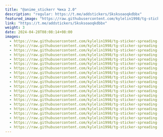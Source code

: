 ```yaml
---
title: "@anime_stickerr Чика 2.0"
description: "regular: https://t.me/addstickers/Sksksoaoqkdbbx"
featured_image: "https://raw.githubusercontent.com/kylelin1998/tg-sticker-spreading-worldwide-images/main/img/f1063dde-b985-4cd2-88ea-e2b7d9d8da96.jpg"
link: "https://t.me/addstickers/Sksksoaoqkdbbx"
weight: 3
date: 2024-04-28T08:08:14+08:00
images:
  - https://raw.githubusercontent.com/kylelin1998/tg-sticker-spreading-worldwide-images/main/img/f1063dde-b985-4cd2-88ea-e2b7d9d8da96.jpg
  - https://raw.githubusercontent.com/kylelin1998/tg-sticker-spreading-worldwide-images/main/img/50080dd5-ce46-4163-819a-d31542395380.jpg
  - https://raw.githubusercontent.com/kylelin1998/tg-sticker-spreading-worldwide-images/main/img/2a00de2a-1343-40e8-a2f6-3e06b1d7d51f.jpg
  - https://raw.githubusercontent.com/kylelin1998/tg-sticker-spreading-worldwide-images/main/img/67072217-fada-4ad4-9229-d940ff6ed708.jpg
  - https://raw.githubusercontent.com/kylelin1998/tg-sticker-spreading-worldwide-images/main/img/2d44f7fd-0380-48f5-99c6-68b5a6c44e9c.jpg
  - https://raw.githubusercontent.com/kylelin1998/tg-sticker-spreading-worldwide-images/main/img/ff508abc-a5df-4349-933d-7deccea33ad8.jpg
  - https://raw.githubusercontent.com/kylelin1998/tg-sticker-spreading-worldwide-images/main/img/0aed4cd8-cf72-42d9-bd05-e4f49c0ebda1.jpg
  - https://raw.githubusercontent.com/kylelin1998/tg-sticker-spreading-worldwide-images/main/img/c3e1a6b0-d734-42d5-9ada-2a1dbfc92ad4.jpg
  - https://raw.githubusercontent.com/kylelin1998/tg-sticker-spreading-worldwide-images/main/img/c442ab68-8151-4ff5-805f-07f52adfc560.jpg
  - https://raw.githubusercontent.com/kylelin1998/tg-sticker-spreading-worldwide-images/main/img/81450b57-cf7c-4374-b401-0559341424cc.jpg
  - https://raw.githubusercontent.com/kylelin1998/tg-sticker-spreading-worldwide-images/main/img/cc25c469-a8e3-4d24-a188-577de3e64871.jpg
  - https://raw.githubusercontent.com/kylelin1998/tg-sticker-spreading-worldwide-images/main/img/f80342d2-c087-4d62-bb26-8f14932955c1.jpg
  - https://raw.githubusercontent.com/kylelin1998/tg-sticker-spreading-worldwide-images/main/img/baab421a-96d1-4463-8b4f-83d9528b4f12.jpg
  - https://raw.githubusercontent.com/kylelin1998/tg-sticker-spreading-worldwide-images/main/img/e1e83f82-d829-48d3-8bca-2d3340e212b2.jpg
  - https://raw.githubusercontent.com/kylelin1998/tg-sticker-spreading-worldwide-images/main/img/b0f222bb-fdfe-41f2-b7d0-be8c705ae9a0.jpg
  - https://raw.githubusercontent.com/kylelin1998/tg-sticker-spreading-worldwide-images/main/img/3aeac3d5-d299-421d-88a2-dc7450a69b2a.jpg
  - https://raw.githubusercontent.com/kylelin1998/tg-sticker-spreading-worldwide-images/main/img/ece0474a-24dd-4b0f-bc5b-6e65faac2ccd.jpg
  - https://raw.githubusercontent.com/kylelin1998/tg-sticker-spreading-worldwide-images/main/img/767c0a5b-25dd-4dbe-bc66-93f942f6d101.jpg
  - https://raw.githubusercontent.com/kylelin1998/tg-sticker-spreading-worldwide-images/main/img/47df068f-1c3a-4f9c-923c-2e2aad1402e3.jpg
  - https://raw.githubusercontent.com/kylelin1998/tg-sticker-spreading-worldwide-images/main/img/97d018fb-be25-4b97-8e70-ad32a79dfcef.jpg
---
```

